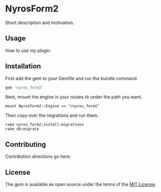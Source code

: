 # NyrosForm2
Short description and motivation.

## Usage
How to use my plugin.

## Installation
First add the gem to your Gemfile and run the bundle command.

```ruby
gem 'nyros_form2'
```

Next, mount the engine in your routes.rb under the path you want.
```
mount NyrosForm2::Engine => "/nyros_form2"
```

Then copy over the migrations and run them.
```
rake nyros_form2:install:migrations
rake db:migrate
```
## Contributing
Contribution directions go here.

## License
The gem is available as open source under the terms of the [MIT License](https://opensource.org/licenses/MIT).
